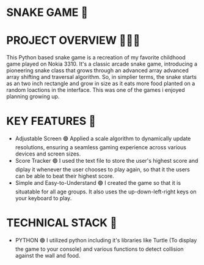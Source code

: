 # SNAKE GAME  🐍

# PROJECT OVERVIEW 🚀🚀🚀

This Python based snake game is a recreation of my favorite childhood game played on Nokia 3310. 
It's a classic arcade snake game, introducing a pioneering snake class that grows through an advanced array advanced array shifting and traversal algorithm.
So, in simplier terms, the snake starts as an two inch rectangle and grow in size as it eats more food planted on a random loactions in the interface. 
This was one of the games i enjoyed planning growing up. 

# KEY FEATURES 🔑
- Adjustable Screen 🟢 Applied a scale algorithm to dynamically update resolutions, ensuring a seamless gaming experience across various devices and screen sizes.
- Score Tracker 🟢 I used the text file to store the user's highest score and diplay it whenever the user chooses to play again, so that it the users can be able to beat their
  highest score. 
- Simple and Easy-to-Understand 🟢 I created the game so that it is situatable for all age groups. It also uses the up-down-left-right keys on your keyboard to play. 

# TECHNICAL STACK 🧱
- PYTHON 🟢 I utilized python including it's libraries like Turtle (To display the game to your console) and various functions to detect collision against the wall and food. 



